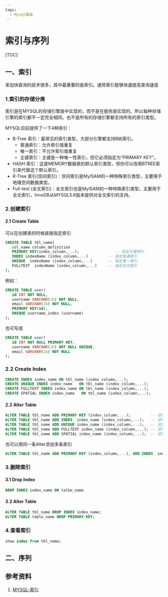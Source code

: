 ```yaml
---
tags:
  - Mysql基础
---
```


# 索引与序列

[TOC]

## 一、索引

来加快查询的技术很多，其中最重要的是索引。通常索引能够快速提高查询速度

### 1.索引的存储分类

索引是在MYSQL的存储引擎层中实现的，而不是在服务层实现的。所以每种存储引擎的索引都不一定完全相同，也不是所有的存储引擎都支持所有的索引类型。

MYSQL目前提供了一下4种索引：

- B-Tree 索引：最常见的索引类型，大部分引擎都支持B树索引。
  - 普通索引：允许索引值重复
  - 唯一索引：不允许索引值重复
  - 主键索引：主键是一种唯一性索引，但它必须指定为“PRIMARY KEY”。
- HASH 索引：这是MEMORY数据表的默认索引类型，但你可以改用BTREE索引来代替这个默认索引。
- R-Tree 索引(空间索引)：空间索引是MyISAM的一种特殊索引类型，主要用于地理空间数据类型。
- Full-text (全文索引)：全文索引也是MyISAM的一种特殊索引类型，主要用于全文索引，InnoDB从MYSQL5.6版本提供对全文索引的支持。

### 2.创建索引

#### 2.1 Create Table

可以在创建表的时候直接指定索引

```sql
CREATE TABLE tbl_name(  
   col_name column_definition 
   PRIMARY KEY(index_column,...);                -- 指定主键索引
   INDEX indexName (index_column,...)         -- 指定普通索引
   UNIQUE  indexName (index_column,...)       -- 指定唯一索引
   FULLTEXT  indexName (index_column,...)     -- 指定全文索引
); 
```

例如：

```sql
CREATE TABLE user(  
   id INT NOT NULL,   
   username VARCHAR(16) NOT NULL,  
   email VARCHAR(16) NOT NULL,  
   PRIMARY KEY(id),
   UNIQUE username_index (username)  
); 
```

也可写成

```sql
CREATE TABLE user(  
   id INT NOT NULL PRIMARY KEY,   
   username VARCHAR(16) NOT NULL UNIQUE,  
   email VARCHAR(16) NOT NULL
); 
```

### 2.2 Create Index

```sql
CREATE INDEX index_name ON tbl_name (index_column,...);               -- 创建普通索引
CREATE UNIQUE INDEX index_name   ON tbl_name (index_column,...);      -- 创建唯一索引
CREATE FULLTEXT INDEX index_name ON tbl_name (index_column,...);      -- 创建全文索引
CREATE SPATIAL INDEX index_name   ON tbl_name (index_column,...);     -- 创建唯一索引
```

#### 2.2  Alter Table

```sql
ALTER TABLE tbl_name ADD PRIMARY KEY (index_column,...);         -- 添加主键索引
ALTER TABLE tbl_name ADD INDEX  index_name (index_column,...);   -- 添加普通索引
ALTER TABLE tbl_name ADD UNIQUE index_name (index_column,...);   -- 添加唯一索引
ALTER TABLE tbl_name ADD FULLTEXT index_name (index_column,...); -- 添加全文索引
ALTER TABLE tbl_name ADD SPATIAL index_name (index_column,...);  -- 添加SPATIAL索引
```

也可以用同一条Alter添加多条索引

```sql
ALTER TABLE tbl_name ADD PRIMARY KEY (index_column,...), ADD INDEX  index_name (index_column,...), ADD UNIQUE index_name (index_column,...);
```

### 3.删除索引

#### 3.1 Drop Index

```sql
DROP INDEX index_name ON talbe_name
```

#### 3.2 Alter Table

```sql
ALTER TABLE tbl_name DROP INDEX index_name;
ALTER TABLE table_name DROP PRIMARY KEY;
```

### 4.查看索引

```sql
show index from tbl_name;
```

## 二、序列

## 参考资料

1. [MYSQL-索引](https://segmentfault.com/a/1190000003072424)
